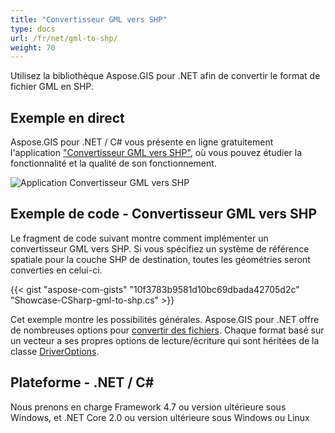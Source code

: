 ```yaml
---
title: "Convertisseur GML vers SHP"
type: docs
url: /fr/net/gml-to-shp/
weight: 70
---
```


Utilisez la bibliothèque Aspose.GIS pour .NET afin de convertir le format de fichier GML en SHP.

## **Exemple en direct**

Aspose.GIS pour .NET / C# vous présente en ligne gratuitement l'application ["Convertisseur GML vers SHP"](https://products.aspose.app/gis/conversion/gml-to-shp), où vous pouvez étudier la fonctionnalité et la qualité de son fonctionnement.

![Application Convertisseur GML vers SHP](conversion.png)

## **Exemple de code - Convertisseur GML vers SHP**

Le fragment de code suivant montre comment implémenter un convertisseur GML vers SHP. Si vous spécifiez un système de référence spatiale pour la couche SHP de destination, toutes les géométries seront converties en celui-ci.

{{< gist "aspose-com-gists" "10f3783b9581d10bc69dbada42705d2c" "Showcase-CSharp-gml-to-shp.cs" >}}

Cet exemple montre les possibilités générales. Aspose.GIS pour .NET offre de nombreuses options pour [convertir des fichiers](https://docs.aspose.com/gis/net/vector-layers/). Chaque format basé sur un vecteur a ses propres options de lecture/écriture qui sont héritées de la classe [DriverOptions](https://reference.aspose.com/gis/net/aspose.gis/driveroptions).

## **Plateforme - .NET / C#**

Nous prenons en charge Framework 4.7 ou version ultérieure sous Windows, et .NET Core 2.0 ou version ultérieure sous Windows ou Linux

